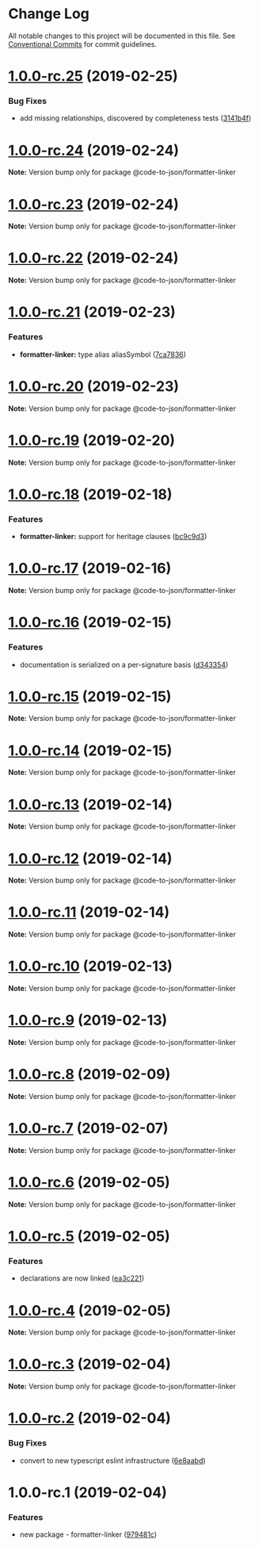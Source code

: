 # Change Log

All notable changes to this project will be documented in this file.
See [Conventional Commits](https://conventionalcommits.org) for commit guidelines.

# [1.0.0-rc.25](https://github.com/mike-north/code-to-json/compare/@code-to-json/formatter-linker@1.0.0-rc.24...@code-to-json/formatter-linker@1.0.0-rc.25) (2019-02-25)


### Bug Fixes

* add missing relationships, discovered by completeness tests ([3141b4f](https://github.com/mike-north/code-to-json/commit/3141b4f))





# [1.0.0-rc.24](https://github.com/mike-north/code-to-json/compare/@code-to-json/formatter-linker@1.0.0-rc.23...@code-to-json/formatter-linker@1.0.0-rc.24) (2019-02-24)

**Note:** Version bump only for package @code-to-json/formatter-linker





# [1.0.0-rc.23](https://github.com/mike-north/code-to-json/compare/@code-to-json/formatter-linker@1.0.0-rc.22...@code-to-json/formatter-linker@1.0.0-rc.23) (2019-02-24)

**Note:** Version bump only for package @code-to-json/formatter-linker





# [1.0.0-rc.22](https://github.com/mike-north/code-to-json/compare/@code-to-json/formatter-linker@1.0.0-rc.21...@code-to-json/formatter-linker@1.0.0-rc.22) (2019-02-24)

**Note:** Version bump only for package @code-to-json/formatter-linker





# [1.0.0-rc.21](https://github.com/mike-north/code-to-json/compare/@code-to-json/formatter-linker@1.0.0-rc.20...@code-to-json/formatter-linker@1.0.0-rc.21) (2019-02-23)


### Features

* **formatter-linker:** type alias aliasSymbol ([7ca7836](https://github.com/mike-north/code-to-json/commit/7ca7836))





# [1.0.0-rc.20](https://github.com/mike-north/code-to-json/compare/@code-to-json/formatter-linker@1.0.0-rc.19...@code-to-json/formatter-linker@1.0.0-rc.20) (2019-02-23)

**Note:** Version bump only for package @code-to-json/formatter-linker





# [1.0.0-rc.19](https://github.com/mike-north/code-to-json/compare/@code-to-json/formatter-linker@1.0.0-rc.18...@code-to-json/formatter-linker@1.0.0-rc.19) (2019-02-20)

**Note:** Version bump only for package @code-to-json/formatter-linker





# [1.0.0-rc.18](https://github.com/mike-north/code-to-json/compare/@code-to-json/formatter-linker@1.0.0-rc.17...@code-to-json/formatter-linker@1.0.0-rc.18) (2019-02-18)


### Features

* **formatter-linker:** support for heritage clauses ([bc9c9d3](https://github.com/mike-north/code-to-json/commit/bc9c9d3))





# [1.0.0-rc.17](https://github.com/mike-north/code-to-json/compare/@code-to-json/formatter-linker@1.0.0-rc.16...@code-to-json/formatter-linker@1.0.0-rc.17) (2019-02-16)

**Note:** Version bump only for package @code-to-json/formatter-linker





# [1.0.0-rc.16](https://github.com/mike-north/code-to-json/compare/@code-to-json/formatter-linker@1.0.0-rc.15...@code-to-json/formatter-linker@1.0.0-rc.16) (2019-02-15)


### Features

* documentation is serialized on a per-signature basis ([d343354](https://github.com/mike-north/code-to-json/commit/d343354))





# [1.0.0-rc.15](https://github.com/mike-north/code-to-json/compare/@code-to-json/formatter-linker@1.0.0-rc.14...@code-to-json/formatter-linker@1.0.0-rc.15) (2019-02-15)

**Note:** Version bump only for package @code-to-json/formatter-linker





# [1.0.0-rc.14](https://github.com/mike-north/code-to-json/compare/@code-to-json/formatter-linker@1.0.0-rc.13...@code-to-json/formatter-linker@1.0.0-rc.14) (2019-02-15)

**Note:** Version bump only for package @code-to-json/formatter-linker





# [1.0.0-rc.13](https://github.com/mike-north/code-to-json/compare/@code-to-json/formatter-linker@1.0.0-rc.12...@code-to-json/formatter-linker@1.0.0-rc.13) (2019-02-14)

**Note:** Version bump only for package @code-to-json/formatter-linker





# [1.0.0-rc.12](https://github.com/mike-north/code-to-json/compare/@code-to-json/formatter-linker@1.0.0-rc.11...@code-to-json/formatter-linker@1.0.0-rc.12) (2019-02-14)

**Note:** Version bump only for package @code-to-json/formatter-linker





# [1.0.0-rc.11](https://github.com/mike-north/code-to-json/compare/@code-to-json/formatter-linker@1.0.0-rc.10...@code-to-json/formatter-linker@1.0.0-rc.11) (2019-02-14)

**Note:** Version bump only for package @code-to-json/formatter-linker





# [1.0.0-rc.10](https://github.com/mike-north/code-to-json/compare/@code-to-json/formatter-linker@1.0.0-rc.9...@code-to-json/formatter-linker@1.0.0-rc.10) (2019-02-13)

**Note:** Version bump only for package @code-to-json/formatter-linker





# [1.0.0-rc.9](https://github.com/mike-north/code-to-json/compare/@code-to-json/formatter-linker@1.0.0-rc.8...@code-to-json/formatter-linker@1.0.0-rc.9) (2019-02-13)

**Note:** Version bump only for package @code-to-json/formatter-linker





# [1.0.0-rc.8](https://github.com/mike-north/code-to-json/compare/@code-to-json/formatter-linker@1.0.0-rc.7...@code-to-json/formatter-linker@1.0.0-rc.8) (2019-02-09)

**Note:** Version bump only for package @code-to-json/formatter-linker





# [1.0.0-rc.7](https://github.com/mike-north/code-to-json/compare/@code-to-json/formatter-linker@1.0.0-rc.6...@code-to-json/formatter-linker@1.0.0-rc.7) (2019-02-07)

**Note:** Version bump only for package @code-to-json/formatter-linker





# [1.0.0-rc.6](https://github.com/mike-north/code-to-json/compare/@code-to-json/formatter-linker@1.0.0-rc.5...@code-to-json/formatter-linker@1.0.0-rc.6) (2019-02-05)

**Note:** Version bump only for package @code-to-json/formatter-linker





# [1.0.0-rc.5](https://github.com/mike-north/code-to-json/compare/@code-to-json/formatter-linker@1.0.0-rc.4...@code-to-json/formatter-linker@1.0.0-rc.5) (2019-02-05)


### Features

* declarations are now linked ([ea3c221](https://github.com/mike-north/code-to-json/commit/ea3c221))





# [1.0.0-rc.4](https://github.com/mike-north/code-to-json/compare/@code-to-json/formatter-linker@1.0.0-rc.3...@code-to-json/formatter-linker@1.0.0-rc.4) (2019-02-05)

**Note:** Version bump only for package @code-to-json/formatter-linker





# [1.0.0-rc.3](https://github.com/mike-north/code-to-json/compare/@code-to-json/formatter-linker@1.0.0-rc.2...@code-to-json/formatter-linker@1.0.0-rc.3) (2019-02-04)

**Note:** Version bump only for package @code-to-json/formatter-linker





# [1.0.0-rc.2](https://github.com/mike-north/code-to-json/compare/@code-to-json/formatter-linker@1.0.0-rc.1...@code-to-json/formatter-linker@1.0.0-rc.2) (2019-02-04)


### Bug Fixes

* convert to new typescript eslint infrastructure ([6e8aabd](https://github.com/mike-north/code-to-json/commit/6e8aabd))





# 1.0.0-rc.1 (2019-02-04)


### Features

* new package - formatter-linker ([979481c](https://github.com/mike-north/code-to-json/commit/979481c))
